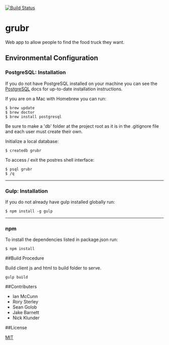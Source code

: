 [![Build Status](https://travis-ci.org/grubr/grubr.svg)](https://travis-ci.org/grubr/grubr)
# grubr

Web app to allow people to find the food truck they want.


## Environmental Configuration

### PostgreSQL: Installation

If you do not have PostgreSQL installed on your machine you can see the
[PostgreSQL](http://www.postgresql.org/docs/) docs for up-to-date installation
instructions.

If you are on a Mac with Homebrew you can run:
```
$ brew update
$ brew doctor
$ brew install postgresql
```

Be sure to make a 'db' folder at the project root as it is in the .gitignore
file and each user must create their own.

Initialize a local database:
```
$ createdb grubr
```

To access / exit the postres shell interface:
```
$ psql grubr
$ /q
```


---
### Gulp: Installation

If you do not already have gulp installed globally run:
```
$ npm install -g gulp
```

---
### npm
To install the dependencies listed in package.json run:
```
$ npm install
```


##Build Procedure

Build client js and html to build folder to serve.
```
gulp build
```


##Contributers

* Ian McCunn
* Rory Sterley
* Sean Golob
* Jake Barnett
* Nick Klunder


##License

[MIT](LICENSE)
